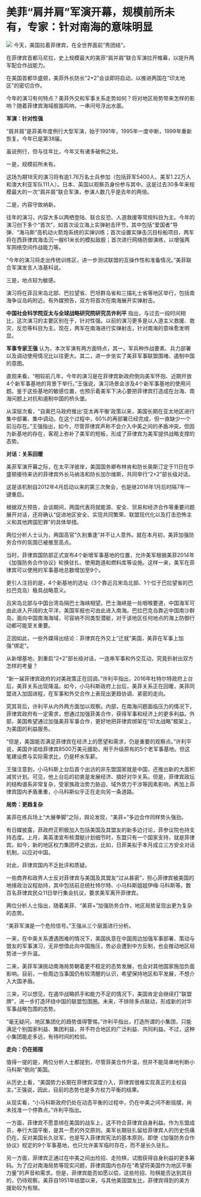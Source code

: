 # 美菲“肩并肩”军演开幕，规模前所未有，专家：针对南海的意味明显

![](https://inews.gtimg.com/om_bt/OKOfMUFj_4DvoQmnGTmc9lKF-6YmmaP-SKpF4vVbxImVIAA/1000)
今天，美国拉着菲律宾，在全世界面前“秀团结”。

在菲律宾首都马尼拉，史上规模最大的美菲“肩并肩”联合军演拉开帷幕，以提升两军配合作战能力。

在美国首都华盛顿，美菲外长防长“2+2”会谈即将启动，以推进两国在“印太地区”的密切合作。

今年的演习有何特点？美菲外交和军事关系走势如何？将对地区局势带来怎样的影响？随着菲律宾海域舰笛鸣响，一串问号浮出水面。

**军演：针对性强**

“肩并肩”是菲美年度例行大型军演，始于1991年，1995年一度中断，1999年重新恢复。今年已是第38届。

虽说例行，但与往年比，今年又有诸多破例之处。

一是，规模前所未有。

这场为期18天的演习将有逾1.76万名士兵参加（包括菲军5400人、美军1.22万人和澳大利亚军队111人）。日本、英国以观察员身份参与其中。这是过去30多年来规模最大的一次“肩并肩”联合军演，参演人数几乎是去年的两倍。

二是，内容守故纳新。

往年的演习，内容大多以两栖登陆、联合反恐、人道救援等常规科目为主。今年的演习创下多个“首次”，如首次设立海上实弹射击环节，其中包括“爱国者”导弹、“海马斯”高机动火箭炮系统的实弹训练；首次设置实弹击沉目标船项目，两军将在西菲律宾海击沉一艘61米长的模拟敌舰；首次进行网络防御演练，以增强两军网络空间作战能力等。

“今年的演习将走出传统训练区，进一步测试联盟的互操作性和准备情况。”美菲联合军演发言人洛基科说。

三是，地点较为敏感。

演习将在菲吕宋岛北部、巴拉望省、巴坦群岛省和三描礼士省等地区举行，包括南海争议岛屿附近。有外媒预告，双方将首次在南海展开实弹射击。

**中国社会科学院亚太与全球战略研究院研究员许利平**
指出，与过去一段时间相比，这次演习的主要区别在于，针对性强。以前的演习更多是以人道主义救援、救灾、反恐等科目为主。现在，两军在南海进行实弹射击，针对南海的意味愈发明显。

**军事专家王强**
认为，本次军演有两方面特点，其一，军兵种作战要素、兵力部署以及调动使用情况比以往更大。其二，进一步坐实了美菲军事联盟围堵、遏制中国的意图。

直观来看，“相较前几年，今年的演习是在菲律宾新政府倒向美军怀抱、近期开放4个新军事基地的背景下举行。”王强说，演习场景会涉及4个新军事基地的使用问题。鉴于这些基地的敏感位置，也预示着美军下决心要把菲律宾打造成在台海、南海问题上对抗和遏制中国的桥头堡。

从深层次看，“自奥巴马政府推出‘亚太再平衡’政策以来，美国长期在亚太地区进行集中部署、集中调动。在这个过程中，60%的再部署已经完成，但一直缺少一个前沿存在。”王强指出，如今，尽管菲律宾声称不会介入中美之间的矛盾冲突，但因为新基地的存在，客观上弥补了美军的短板，形成了菲律宾为美军提供战略支撑的态势。

**对话：关系回暖**

美菲军演开幕之际，在太平洋彼岸，美国国务卿布林肯和防长奥斯汀定于11日在华盛顿接待来访的菲律宾外长马纳洛和防长加尔维斯，共同举行“2+2”部长级对话。

这是该机制自2012年4月启动以来的第三次聚会，也是继2016年1月后时隔7年一键重启。

根据双方预告，会谈期间，两国代表将就能源、安全、贸易和经济合作等重要问题展开对话，还将确认“促进地区安全、实现共同繁荣、联盟现代化以及打击恐怖主义和其他跨国犯罪”的具体举措。

两位分析人士认为，两国高官“久别重逢”并不让人意外。就在本月初，美菲加强防务合作的氛围已被推至高点。

当时，菲律宾国防部正式宣布4个新增军事基地的位置，允许美军根据美菲2014年《加强防务合作协议》轮换驻扎、使用跑道和燃料库等设施。这样一来，美军在菲律宾可以使用的军事基地总数增加至9个。

更引人注目的是，4个新基地的选址（3个靠近吕宋岛北部、1个位于巴拉望省的巴拉巴克岛）极具战略意义。

吕宋岛北部与中国台湾岛隔巴士海峡相望。巴士海峡是一处咽喉要道，中国海军可由此进入开阔的太平洋，美国军舰也可由此进入南海。巴拉巴克岛靠近中国南沙群岛，面向中国南海海域，可容纳不同类型潜艇，对于该地区任何地点的海上防御行动都可能至关重要。

正因如此，一些外媒得出结论：菲律宾在外交上“迁就”美国，美菲在军事上加强“绑定”。

从新增基地，到重启“2+2”部长级对话，一连串军事和外交互动，究竟折射出双方怎样的考量？

“新一届菲律宾政府的对美政策正在回调。”许利平指出，2016年杜特尔特政府上台后，美菲关系出现降温。如今，小马科斯政府上台后，美菲关系正在回暖，美菲同盟进入加固进程，在军事和外交合作上表现出更趋协调、紧密的走向。

究其背后，许利平从内外两方面加以观察。内部，在南海问题面临压力的情况下，菲律宾政府有一定需求，想通过加强菲美合作，获得军事和经济上的更多利益。外部，美国希望通过加强美菲军事合作，更好地把菲律宾绑架在“印太战略”框架上，为美国的利益服务。

“但是，美国能否满足菲律宾在经济上的愿望和需求，仍是重要的观察点。”许利平说，美国许诺给菲律宾8500万美元援助，用于升级原有的5个老军事基地。但这笔建设费与实际需求比，仍是杯水车薪。

王强注意到，小马科斯上台后首个出访的非东盟国家就是中国，还推出新的大面积减贫计划。可见，他上台后的初衷是发展经济、搞好对华关系。但是，菲律宾政坛的结构谱系非常复杂，受家族政治势力胁迫、域外势力干涉等因素影响，再加上菲律宾国内矛盾重重，小马科斯似乎正在走向另一条道路。

**局势：更趋复杂**

美菲在练兵场上“大展拳脚”之际，舆论发现，“美菲+”多边合作同样势头强劲。

有日媒披露，菲政府正积极加入包括美国及其盟友的新多边讨论，菲参议院也持支持态度。上月，美英澳宣布核潜艇计划细节时，东盟只有一个国家支持，就是菲律宾。如今，新的地区权力集团呼之欲出，比如，日菲美拟于本月成立三方安全对话机制，以应对中国。

对此，菲律宾国内不乏批评和质疑。

一些商界和政界人士反对菲律宾与美国及其盟友“过从甚密”，担心菲律宾被美国的地缘政治议程劫持，其中包括前总统杜特尔特、小马科斯姐姐伊梅·马科斯等。数百名菲律宾民众11日举行集会抗议，要求美军离开菲律宾。

两位分析人士指出，随着美菲、“美菲+”加强防务合作，地区局势呈现出更为复杂的态势。

“美菲军演是一个危险信号。”王强从三个层面进行分析。

一来，在中美关系遭遇困难的情况下，美国执意在中国周边加强军事部署、策动与盟友的军事演习，无非想借此向中国施压，势必会遭到中方反制，也会推动地区局势进一步升温。

二来，美菲军演挑动南海局势朝着更不稳定的态势发展，也会对其他国家施加负面影响。目前，一些周边当事国仍有较清醒的认识，希望保持地区和平发展，不想介入大国矛盾。

三来，可以想见，在遏华战略抓手和能力不足的情况下，美国肯定会继续打“联盟牌”，进一步打造环绕中国的联盟包围圈。未来，不排除多点联动，形成新的对华军事战略包围的态势。

“毫无疑问，地区集团化的趋势值得警惕。”许利平指出，打造所谓的小集团，只能满足个别国家利益、集团利益，并不符合地区的广泛利益、共同利益。不过，这种小集团能走多远，有待时间的检验。

**走向：仍在摇摆**

值得一提的是，两位分析人士都提到，尽管菲美合作升温，但并不能简单地判断小马科斯“倒向”美国。

从历史上看，“美国势力长期在菲律宾深度介入，菲律宾很难实现真正的主权自主。”王强说，因此，目前的态势也是多方权力平衡的结果。

从现实看，“小马科斯政府仍处在动态平衡的过程中，仍在中美之间不断摇摆，尚未找准一个停靠点。”许利平指出。

一方面，菲律宾不愿意绑在美国的战车上，这不符合菲律宾自身利益。作为东盟成员，奉行大国平衡，是其一贯的外交原则。美军长期驻扎留给菲律宾人的历史伤痛仍在。反对美国长久驻军，也是写入菲律宾宪法的基本原则。即使《加强防务合作协议》规定的9个军事基地，也只允许美军临时存在，而不是长久驻扎。

另一方面，菲律宾正通过在中美之间出险招、走险棋，试图获得自身利益的更多筹码。为了应对南海局势等现实问题，菲律宾国内也存在“希望将美国作为地区平衡力量”的声音和需求。但是，菲律宾能否如愿以偿，这些险招、险棋能否达到其目的，仍待观察。美菲自1951年结盟以来，与其他美国盟友比，菲律宾得到的美方援助较为有限。

